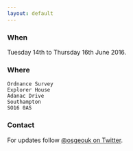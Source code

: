 ```yaml
---
layout: default
---
```

### When

Tuesday 14th to Thursday 16th June 2016.

### Where

    Ordnance Survey
    Explorer House
    Adanac Drive
    Southampton
    SO16 0AS

### Contact

For updates follow [@osgeouk on Twitter](https://twitter.com/osgeouk).
